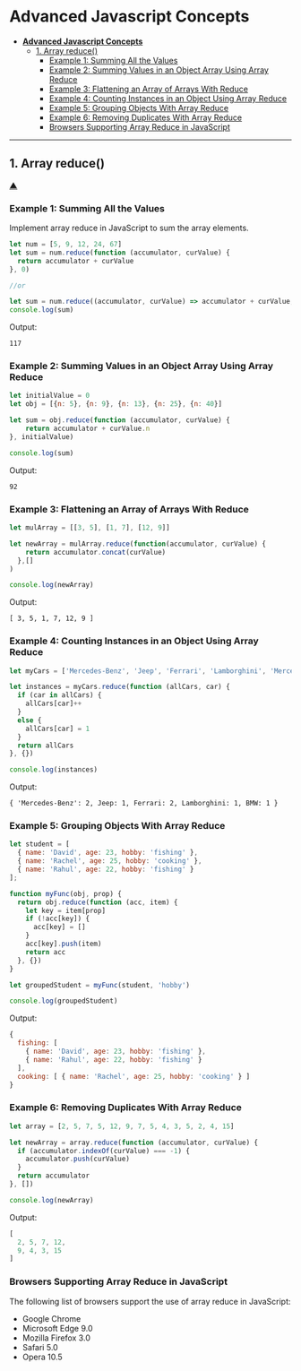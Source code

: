 # **Advanced Javascript Concepts**

- [**Advanced Javascript Concepts**](#advanced-javascript-concepts)
  - [1. Array reduce()](#1-array-reduce)
    - [Example 1: Summing All the Values](#example-1-summing-all-the-values)
    - [Example 2: Summing Values in an Object Array Using Array Reduce](#example-2-summing-values-in-an-object-array-using-array-reduce)
    - [Example 3: Flattening an Array of Arrays With Reduce](#example-3-flattening-an-array-of-arrays-with-reduce)
    - [Example 4: Counting Instances in an Object Using Array Reduce](#example-4-counting-instances-in-an-object-using-array-reduce)
    - [Example 5: Grouping Objects With Array Reduce](#example-5-grouping-objects-with-array-reduce)
    - [Example 6: Removing Duplicates With Array Reduce](#example-6-removing-duplicates-with-array-reduce)
    - [Browsers Supporting Array Reduce in JavaScript](#browsers-supporting-array-reduce-in-javascript)

<!---------------------reduce();----------------------------->

---

## 1. Array reduce()

[&#9650;](#advanced-javascript-concepts)

### Example 1: Summing All the Values

Implement array reduce in JavaScript to sum the array elements.

```js
let num = [5, 9, 12, 24, 67]
let sum = num.reduce(function (accumulator, curValue) {
  return accumulator + curValue
}, 0)

//or 

let sum = num.reduce((accumulator, curValue) => accumulator + curValue, 0)
console.log(sum)
```

Output:

```117```

### Example 2: Summing Values in an Object Array Using Array Reduce

```js
let initialValue = 0
let obj = [{n: 5}, {n: 9}, {n: 13}, {n: 25}, {n: 40}]

let sum = obj.reduce(function (accumulator, curValue) {
    return accumulator + curValue.n
}, initialValue)

console.log(sum)
```

Output:

```92```

### Example 3: Flattening an Array of Arrays With Reduce

```js
let mulArray = [[3, 5], [1, 7], [12, 9]]

let newArray = mulArray.reduce(function(accumulator, curValue) {
    return accumulator.concat(curValue)
  },[]
)

console.log(newArray)
```

Output:

```[ 3, 5, 1, 7, 12, 9 ]```

### Example 4: Counting Instances in an Object Using Array Reduce

```js
let myCars = ['Mercedes-Benz', 'Jeep', 'Ferrari', 'Lamborghini', 'Mercedes-Benz', 'BMW', 'Ferrari']

let instances = myCars.reduce(function (allCars, car) {
  if (car in allCars) {
    allCars[car]++
  }
  else {
    allCars[car] = 1
  }
  return allCars
}, {})

console.log(instances)
```

Output:

```{ 'Mercedes-Benz': 2, Jeep: 1, Ferrari: 2, Lamborghini: 1, BMW: 1 }```

### Example 5: Grouping Objects With Array Reduce

```js
let student = [
  { name: 'David', age: 23, hobby: 'fishing' },
  { name: 'Rachel', age: 25, hobby: 'cooking' },
  { name: 'Rahul', age: 22, hobby: 'fishing' }
];

function myFunc(obj, prop) {
  return obj.reduce(function (acc, item) {
    let key = item[prop]
    if (!acc[key]) {
      acc[key] = []
    }
    acc[key].push(item)
    return acc
  }, {})
}

let groupedStudent = myFunc(student, 'hobby')

console.log(groupedStudent)
```

Output:

```js
{
  fishing: [
    { name: 'David', age: 23, hobby: 'fishing' },
    { name: 'Rahul', age: 22, hobby: 'fishing' }
  ],
  cooking: [ { name: 'Rachel', age: 25, hobby: 'cooking' } ]
}
```

### Example 6: Removing Duplicates With Array Reduce

```js
let array = [2, 5, 7, 5, 12, 9, 7, 5, 4, 3, 5, 2, 4, 15]

let newArray = array.reduce(function (accumulator, curValue) {
  if (accumulator.indexOf(curValue) === -1) {
    accumulator.push(curValue)
  }
  return accumulator
}, [])

console.log(newArray)
```

Output:

```js
[
  2, 5, 7, 12,
  9, 4, 3, 15
]
```

### Browsers Supporting Array Reduce in JavaScript

The following list of browsers support the use of array reduce in JavaScript:

- Google Chrome
- Microsoft Edge 9.0
- Mozilla Firefox 3.0
- Safari 5.0
- Opera 10.5

